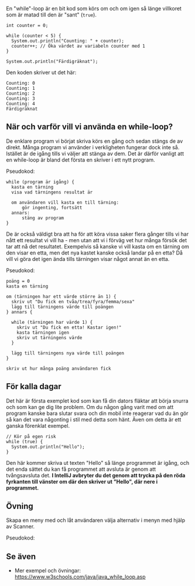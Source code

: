 En "while"-loop är en bit kod som körs om och om igen så länge villkoret som är matad till den är "sant" (`true`).

    int counter = 0;
    
    while (counter < 5) {
      System.out.println("Counting: " + counter);
      counter++; // Öka värdet av variabeln counter med 1
    }
    
    System.out.println("Färdigräknat");

Den koden skriver ut det här:

    Counting: 0
    Counting: 1
    Counting: 2
    Counting: 3
    Counting: 4
    Färdigräknat

## När och varför vill vi använda en while-loop?

De enklare program vi börjat skriva körs en gång och sedan stängs de av direkt. Många program vi använder i verkligheten fungerar dock inte så. Istället är de igång tills vi väljer att stänga av dem. Det är därför vanligt att en while-loop är bland det första en skriver i ett nytt program.

Pseudokod:

    while (program är igång) {
      kasta en tärning
      visa vad tärningens resultat är

      om användaren vill kasta en till tärning:
          gör ingenting, fortsätt
      annars:
          stäng av program
    }

De är också väldigt bra att ha för att köra vissa saker flera gånger tills vi har nått ett resultat vi vill ha - men utan att vi i förväg vet hur många försök det tar att nå det resultatet. Exempelvis så kanske vi vill kasta om en tärning om den visar en etta, men det nya kastet kanske också landar på en etta? Då vill vi göra det igen ända tills tärningen visar något annat än en etta.

Pseudokod:

    poäng = 0
    kasta en tärning

    om (tärningen har ett värde större än 1) {
      skriv ut "Du fick en tvåa/trea/fyra/femma/sexa"
      lägg till tärningens värde till poängen
    } annars {
    
      while (tärningen har värde 1) {
        skriv ut "Du fick en etta! Kastar igen!"
        kasta tärningen igen
        skriv ut tärningens värde
      }

      lägg till tärningens nya värde till poängen
    }

    skriv ut hur många poäng användaren fick

## För kalla dagar

Det här är första exemplet kod som kan få din dators fläktar att börja snurra och som kan ge dig lite problem. Om du någon gång varit med om att program kanske bara slutar svara och din mobil inte reagerar vad du än gör så kan det vara någonting i stil med detta som hänt. Även om detta är ett ganska förenklat exempel.

    // Kör på egen risk
    while (true) {
      System.out.println("Hello");
    }

Den här kommer skriva ut texten "Hello" så länge programmet är igång, och det enda sättet du kan få programmet att avsluta är genom att tvångsavsluta det. **I IntelliJ avbryter du det genom att trycka på den röda fyrkanten till vänster om där den skriver ut "Hello", där nere i programmet.**

## Övning

Skapa en meny med och låt användaren välja alternativ i menyn med hjälp av Scanner.

Pseudokod:

    

## Se även

* Mer exempel och övningar: https://www.w3schools.com/java/java_while_loop.asp